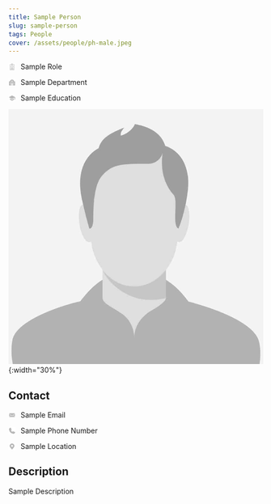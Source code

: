 ```yaml
---
title: Sample Person
slug: sample-person
tags: People
cover: /assets/people/ph-male.jpeg
---
```


<style>
  .icon {
    height: 1em;
    margin-right: 10px;
    vertical-align: middle;
  }

  .contact-info{
  	display: flex;
  	align-items: center;
  	margin-bottom: 1em;
  }
</style>

<div class="contact-info">
  <img class="icon" src="/assets/icons/role.svg"> 
  <span>Sample Role</span>
</div>

<!--more-->

<div class="contact-info">
  <img class="icon" src="/assets/icons/department.svg"> 
  <span>Sample Department</span>
</div>

<div class="contact-info">
  <img class="icon" src="/assets/icons/school.svg"> 
  <span>Sample Education</span>
</div>

![Image](/assets/people/ph-male.jpeg){:width="30%"}

## Contact

<div class="contact-info">
  <img class="icon" src="/assets/icons/email.svg"> 
  <span>Sample Email</span>
</div>

<div class="contact-info">
  <img class="icon" src="/assets/icons/phone.svg"> 
  <span>Sample Phone Number</span>
</div>

<div class="contact-info">
  <img class="icon" src="/assets/icons/location.svg"> 
  <span>Sample Location</span>
</div>

## Description

Sample Description